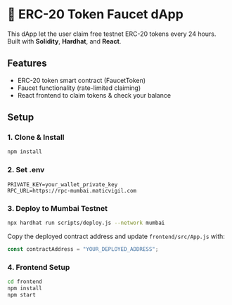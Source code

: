 
# 🧴 ERC-20 Token Faucet dApp

This dApp let the user claim free testnet ERC-20 tokens every 24 hours. Built with **Solidity**, **Hardhat**, and **React**.

## Features

- ERC-20 token smart contract (FaucetToken)
- Faucet functionality (rate-limited claiming)
- React frontend to claim tokens & check your balance

## Setup

### 1. Clone & Install

```bash
npm install
```

### 2. Set .env

```env
PRIVATE_KEY=your_wallet_private_key
RPC_URL=https://rpc-mumbai.maticvigil.com
```

### 3. Deploy to Mumbai Testnet

```bash
npx hardhat run scripts/deploy.js --network mumbai
```

Copy the deployed contract address and update `frontend/src/App.js` with:

```js
const contractAddress = "YOUR_DEPLOYED_ADDRESS";
```

### 4. Frontend Setup

```bash
cd frontend
npm install
npm start
```
